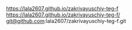 https://lala2607.github.io/zakrivayuschiy-teg-f
https://lala2607.github.io/zakrivayuschiy-teg-f/
git@github.com:lala2607/zakrivayuschiy-teg-f.git

